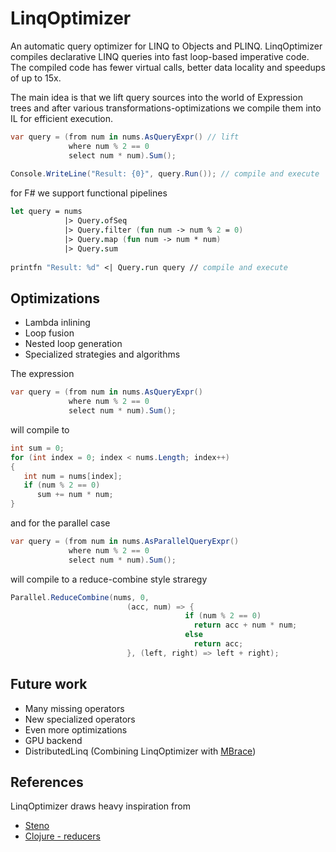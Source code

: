 LinqOptimizer
=============
An automatic query optimizer for LINQ to Objects and PLINQ. 
LinqOptimizer compiles declarative LINQ queries into fast loop-based imperative code.
The compiled code has fewer virtual calls, better data locality and speedups of up to 15x.

The main idea is that we lift query sources into the world of Expression trees and
after various transformations-optimizations we compile them into IL for efficient execution.

```csharp
var query = (from num in nums.AsQueryExpr() // lift
             where num % 2 == 0
             select num * num).Sum();
             
Console.WriteLine("Result: {0}", query.Run()); // compile and execute
```

for F# we support functional pipelines 
```fsharp
let query = nums
            |> Query.ofSeq
            |> Query.filter (fun num -> num % 2 = 0)
            |> Query.map (fun num -> num * num)
            |> Query.sum
             
printfn "Result: %d" <| Query.run query // compile and execute
```

Optimizations
-----------------------
* Lambda inlining
* Loop fusion
* Nested loop generation
* Specialized strategies and algorithms

The expression
```csharp
var query = (from num in nums.AsQueryExpr()
             where num % 2 == 0
             select num * num).Sum();
```
will compile to
```csharp
int sum = 0;
for (int index = 0; index < nums.Length; index++)
{
   int num = nums[index];
   if (num % 2 == 0)
      sum += num * num;
}
```
and for the parallel case
```csharp
var query = (from num in nums.AsParallelQueryExpr()
             where num % 2 == 0
             select num * num).Sum();
```
will compile to a reduce-combine style straregy
```csharp
Parallel.ReduceCombine(nums, 0, 
                          (acc, num) => { 
                                       if (num % 2 == 0)  
                                         return acc + num * num; 
                                       else
                                         return acc; 
                          }, (left, right) => left + right);
```

Future work
-----------
* Many missing operators
* New specialized operators 
* Even more optimizations
* GPU backend
* DistributedLinq (Combining LinqOptimizer with [MBrace](http://www.m-brace.net))

References
----------
LinqOptimizer draws heavy inspiration from 
* [Steno](http://research.microsoft.com/pubs/173946/paper-pldi.pdf)
* [Clojure - reducers](http://clojure.org/reducers)
